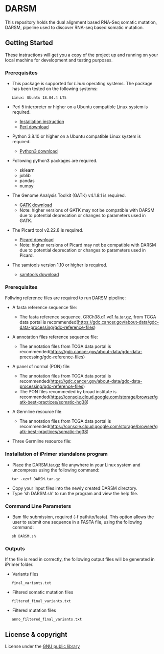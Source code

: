# DARSM
This repository holds the dual alignment based RNA-Seq somatic mutation, DARSM, pipeline used to discover RNA-seq based somatic mutation.


## Getting Started

These instructions will get you a copy of the project up and running on your local machine for development and testing purposes.

### Prerequisites

* This package is supported for *Linux* operating systems.  The package has been tested on the following systems:
```
   Linux: Ubuntu 18.04.4 LTS
```
* Perl 5 interpreter or higher on a Ubuntu compatible Linux system is required.
   * [Installation instruction](https://learn.perl.org/installing/)
   * [Perl download](https://www.perl.org/get.html)
   
* Python 3.8.10 or higher on a Ubuntu compatible Linux system is required.   
   * [Python3 download](https://www.python.org/downloads/)
   
* Following python3 packages are required.
   * sklearn
   * joblib
   * pandas
   * numpy
   
* The Genome Analysis Toolkit (GATK) v4.1.8.1 is required.
   * [GATK download](https://github.com/broadinstitute/gatk/releases)
   * Note: higher versions of GATK may not be compatible with DARSM due to potential deprecation or changes to parameters used in GATK.
   
* The Picard tool v2.22.8 is required.
   * [Picard download](https://github.com/broadinstitute/picard/releases)
   * Note: higher versions of Picard may not be compatible with DARSM due to potential deprecation or changes to parameters used in Picard.
   
* The samtools version 1.10 or higher is required.
   * [samtools download](https://github.com/samtools/samtools)
   
   
### Prerequisites

Follwing reference files are required to run DARSM pipeline:

* A fasta reference sequence file:
	* The fasta reference sequence, GRCh38.d1.vd1.fa.tar.gz, from TCGA data portal is recommended(https://gdc.cancer.gov/about-data/gdc-data-processing/gdc-reference-files)
	
* A annotation files reference sequence file:
	* The annotation files from TCGA data portal is recommended(https://gdc.cancer.gov/about-data/gdc-data-processing/gdc-reference-files)
	
* A panel of normal (PON) file:
	* The annotation files from TCGA data portal is recommended(https://gdc.cancer.gov/about-data/gdc-data-processing/gdc-reference-files)
	* The PON files recommeded by broad institute is recommended(https://console.cloud.google.com/storage/browser/gatk-best-practices/somatic-hg38)
	
* A Germline resource file:
	* The annotation files from TCGA data portal is recommended(https://console.cloud.google.com/storage/browser/gatk-best-practices/somatic-hg38)

* Three Germline resource file:

### Installation of iPrimer standalone program

* Place the DARSM.tar.gz file anywhere in your Linux system and uncompress using the following command:
```
   tar -xzvf DARSM.tar.gz   
```
* Copy your input files into the newly created DARSM directory.
* Type 'sh DARSM.sh' to run the program and view the help file.

### Command Line Parameters

* Bam file submission, required (-f path/to/fasta).
   This option allows the user to submit one sequence in a FASTA file, using the following command:
```
   sh DARSM.sh
```

### Outputs

If the file is read in correctly, the following output files will be generated in iPrimer folder.

* Variants files
```
   final_variants.txt
```
* Filtered somatic mutation files
```
   filtered_final_variants.txt
```
* Filtered mutation files
```
   anno_filtered_final_variants.txt
```
## License & copyright

License under the [GNU public library](LICENSE)